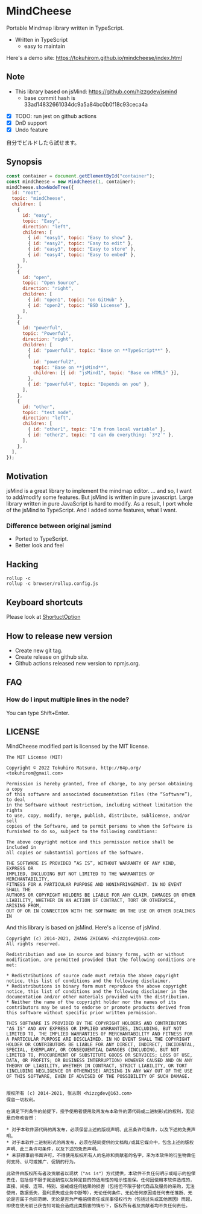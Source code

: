 # MindCheese

Portable Mindmap library written in TypeScript.

- Written in TypeScript
  - easy to maintain

Here's a demo site: https://tokuhirom.github.io/mindcheese/index.html

## **Note**

- This library based on jsMind: https://github.com/hizzgdev/jsmind
  - base commit hash is 33ad14832661034dc9a5a84bc0b0f18c93ceca4a
- [x] TODO: run jest on github actions
- [x] DnD support
- [x] Undo feature

自分でビルドしたら試せます。

## Synopsis

```javascript
const container = document.getElementById("container");
const mindCheese = new MindCheese(1, container);
mindCheese.showNodeTree({
  id: "root",
  topic: "mindCheese",
  children: [
    {
      id: "easy",
      topic: "Easy",
      direction: "left",
      children: [
        { id: "easy1", topic: "Easy to show" },
        { id: "easy2", topic: "Easy to edit" },
        { id: "easy3", topic: "Easy to store" },
        { id: "easy4", topic: "Easy to embed" },
      ],
    },
    {
      id: "open",
      topic: "Open Source",
      direction: "right",
      children: [
        { id: "open1", topic: "on GitHub" },
        { id: "open2", topic: "BSD License" },
      ],
    },
    {
      id: "powerful",
      topic: "Powerful",
      direction: "right",
      children: [
        { id: "powerful1", topic: "Base on **TypeScript**" },
        {
          id: "powerful2",
          topic: "Base on **jsMind**",
          children: [{ id: "jsMind1", topic: "Base on HTML5" }],
        },
        { id: "powerful4", topic: "Depends on you" },
      ],
    },
    {
      id: "other",
      topic: "test node",
      direction: "left",
      children: [
        { id: "other1", topic: "I'm from local variable" },
        { id: "other2", topic: "I can do everything: `3*2`" },
      ],
    },
  ],
});
```

## Motivation

jsMind is a great library to implement the mindmap editor.
... and so, I want to add/modify some features. But jsMind is written in pure javascript.
Large library written in pure JavaScript is hard to modify.
As a result, I port whole of the jsMind to TypeScript. And I added some features, what I want.

### Difference between original jsmind

- Ported to TypeScript.
- Better look and feel

## Hacking

    rollup -c
    rollup -c browser/rollup.config.js

## Keyboard shortcuts

Please look at [ShortuctOption](https://github.com/tokuhirom/mindcheese/blob/main/src/mindmap/MindOption.ts#L32-L45)

## How to release new version

- Create new git tag.
- Create release on github site.
- Github actions released new version to npmjs.org.

## FAQ

### How do I input multiple lines in the node?

You can type Shift+Enter.

## LICENSE

MindCheese modified part is licensed by the MIT license.

    The MIT License (MIT)

    Copyright © 2022 Tokuhiro Matsuno, http://64p.org/ <tokuhirom@gmail.com>

    Permission is hereby granted, free of charge, to any person obtaining a copy
    of this software and associated documentation files (the “Software”), to deal
    in the Software without restriction, including without limitation the rights
    to use, copy, modify, merge, publish, distribute, sublicense, and/or sell
    copies of the Software, and to permit persons to whom the Software is
    furnished to do so, subject to the following conditions:

    The above copyright notice and this permission notice shall be included in
    all copies or substantial portions of the Software.

    THE SOFTWARE IS PROVIDED “AS IS”, WITHOUT WARRANTY OF ANY KIND, EXPRESS OR
    IMPLIED, INCLUDING BUT NOT LIMITED TO THE WARRANTIES OF MERCHANTABILITY,
    FITNESS FOR A PARTICULAR PURPOSE AND NONINFRINGEMENT. IN NO EVENT SHALL THE
    AUTHORS OR COPYRIGHT HOLDERS BE LIABLE FOR ANY CLAIM, DAMAGES OR OTHER
    LIABILITY, WHETHER IN AN ACTION OF CONTRACT, TORT OR OTHERWISE, ARISING FROM,
    OUT OF OR IN CONNECTION WITH THE SOFTWARE OR THE USE OR OTHER DEALINGS IN

And this library is based on jsMind. Here's a license of jsMind.

    Copyright (c) 2014-2021, ZHANG ZHIGANG <hizzgdev@163.com>
    All rights reserved.

    Redistribution and use in source and binary forms, with or without modification, are permitted provided that the following conditions are met:

    * Redistributions of source code must retain the above copyright notice, this list of conditions and the following disclaimer.
    * Redistributions in binary form must reproduce the above copyright notice, this list of conditions and the following disclaimer in the documentation and/or other materials provided with the distribution.
    * Neither the name of the copyright holder nor the names of its contributors may be used to endorse or promote products derived from this software without specific prior written permission.

    THIS SOFTWARE IS PROVIDED BY THE COPYRIGHT HOLDERS AND CONTRIBUTORS "AS IS" AND ANY EXPRESS OR IMPLIED WARRANTIES, INCLUDING, BUT NOT LIMITED TO, THE IMPLIED WARRANTIES OF MERCHANTABILITY AND FITNESS FOR A PARTICULAR PURPOSE ARE DISCLAIMED. IN NO EVENT SHALL THE COPYRIGHT HOLDER OR CONTRIBUTORS BE LIABLE FOR ANY DIRECT, INDIRECT, INCIDENTAL, SPECIAL, EXEMPLARY, OR CONSEQUENTIAL DAMAGES (INCLUDING, BUT NOT LIMITED TO, PROCUREMENT OF SUBSTITUTE GOODS OR SERVICES; LOSS OF USE, DATA, OR PROFITS; OR BUSINESS INTERRUPTION) HOWEVER CAUSED AND ON ANY THEORY OF LIABILITY, WHETHER IN CONTRACT, STRICT LIABILITY, OR TORT (INCLUDING NEGLIGENCE OR OTHERWISE) ARISING IN ANY WAY OUT OF THE USE OF THIS SOFTWARE, EVEN IF ADVISED OF THE POSSIBILITY OF SUCH DAMAGE.


    版权所有 (c) 2014-2021, 张志刚 <hizzgdev@163.com>
    保留一切权利。

    在满足下列条件的前提下，授予使用者使用及再发布本软件的源代码或二进制形式的权利，无论是否修改皆然：

    * 对于本软件源代码的再发布，必须保留上述的版权声明、此三条许可条件，以及下述的免责声明。
    * 对于本软件二进制形式的再发布，必须在随同提供的文档和/或其它媒介中，包含上述的版权声明、此三条许可条件，以及下述的免责声明。
    * 未获得事前书面许可，不得使用版权所有人的名称和贡献者的名字，来为本软件的衍生物做任何支持、认可或推广、促销的行为。

    此软件由版权所有者及贡献者以现状（"as is"）方式提供，本软件不负任何明示或暗示的担保责任，包括但不限于就适销性以及特定目的的适用性的暗示性担保。任何因使用本软件造成的，直接、间接、连带、特别、惩戒或任何结果的损害（包括但不限于替代商品及服务的采购，无法使用，数据丢失，盈利损失或业务中断等），无论任何条件、无论任何原因或任何责任推断、无论是否属于合同范畴、无论是否为严格赔偿责任或民事侵权行为（包括过失或其他原因）而起，即使在使用前已获告知可能会造成此类损害的情形下，版权所有者及贡献者均不负任何责任。

